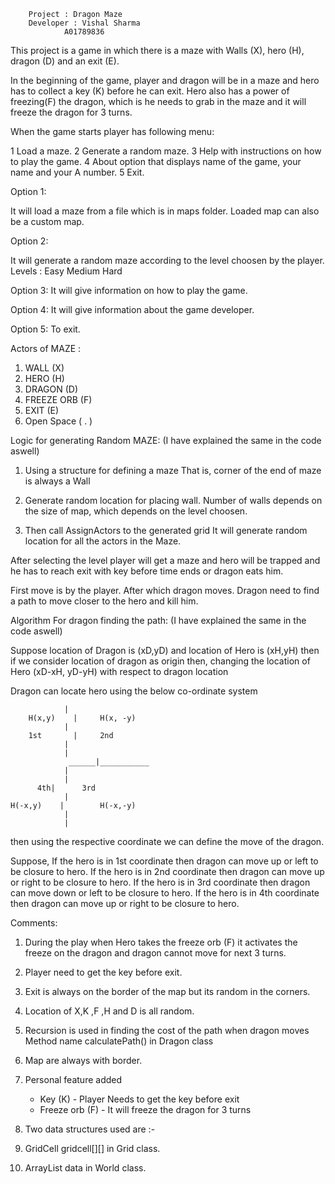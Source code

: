 		Project : Dragon Maze
		Developer : Vishal Sharma
			    A01789836
		
		
This project is a game in which there is a maze with Walls (X), hero (H), dragon (D) 
and an exit (E).

In the beginning of the game, player and dragon will be in a maze and hero has 
to collect a key (K) before he can exit. Hero also has a power of freezing(F) the
dragon, which is he needs to grab in the maze and it will freeze the dragon for 3 turns.


When the game starts player has following menu:

1 Load a maze.
2 Generate a random maze.
3 Help with instructions on how to play the game.
4 About option that displays name of the game, your name and your A number.
5 Exit. 

Option 1:

It will load a maze from a file which is in maps folder.
Loaded map can also be a custom map.

Option 2: 

It will generate a random maze according to the level choosen by the player.
Levels : 
Easy
Medium
Hard

Option 3: 
It will give information on how to play the game.

Option 4:
It will give information about the game developer.

Option 5:
To exit.

Actors of MAZE :

1) WALL (X)
2) HERO (H)
3) DRAGON (D)
4) FREEZE ORB (F)
5) EXIT (E)
6) Open Space ( . )

Logic for generating Random MAZE: 
(I have explained the same in the code aswell)

 1) Using a structure for defining a maze
	  That is, corner of the end of maze is always a Wall
	  
 2) Generate random location for placing wall. Number of walls depends on the
	size of map, which depends on the level choosen.

 3) Then call AssignActors to the generated grid 
	It will generate random location for all the actors in the Maze.

	
After selecting the level player will get a maze and hero will be trapped and 
he has to reach exit with key before time ends or dragon eats him.

First move is by the player. After which dragon moves.
Dragon need to find a path to move closer to the hero and kill him.


Algorithm For dragon finding the path:
(I have explained the same in the code aswell)

Suppose location of Dragon is (xD,yD) and location of Hero is (xH,yH)
then if we consider location of dragon as origin 
then, changing the location of Hero (xD-xH, yD-yH) with respect to dragon location

Dragon can locate hero using the below co-ordinate system

			    |
 		H(x,y)    |		H(x, -y)
 			    |
 		1st 	  |		2nd
   			    |
 			    |
  	    	     ______|___________
 			    |
 			    |			
		  4th|		3rd
			    | 		
	H(-x,y)    |		H(-x,-y)
  			    |
			    |

then using the respective coordinate we can define the move of the dragon.


Suppose,
If the hero is in 1st coordinate then dragon can move up or left to be closure to hero.
If the hero is in 2nd coordinate then dragon can move up or right to be closure to hero.
If the hero is in 3rd coordinate then dragon can move down or left to be closure to hero.
If the hero is in 4th coordinate then dragon can move up or right to be closure to hero. 

Comments:

1) During the play when Hero takes the freeze orb (F) it activates the freeze on the dragon
and dragon cannot move for next 3 turns.

2) Player need to get the key before exit.

3) Exit is always on the border of the map but its random in the corners.

4) Location of X,K ,F ,H and D is all random.

5) Recursion is used in finding the cost of the path when dragon moves
Method name calculatePath() in Dragon class

6) Map are always with border.

7) Personal feature added 
	* Key (K) - Player Needs to get the key before exit
	* Freeze orb (F) - It will freeze the dragon for 3 turns

8) Two data structures used are :-
1) GridCell gridcell[][] in Grid class.
2) ArrayList<Character> data in World class.

